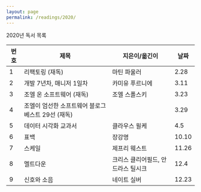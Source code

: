```yaml
---
layout: page
permalink: /readings/2020/
---
```


2020년 독서 목록

번호 | 제목 | 지은이/옮긴이 | 날짜
-----|------|---------------|------
1 | 리팩토링 (재독) | 마틴 파울러 | 2.28
2 | 개발 7년차, 매니저 1일차 | 카미유 푸르니에 | 3.11
3 | 조엘 온 소프트웨어 (재독) | 조엘 스폴스키 | 3.23
4 | 조엘이 엄선한 소프트웨어 블로그 베스트 29선 (재독) | | 3.29
5 | 데이터 시각화 교과서 | 클라우스 윌케 | 4.5
6 | 표백 | 장강명 | 10.10
7 | 스케일 | 제프리 웨스트 | 11.26
8 | 멜트다운 | 크리스 클리어필드, 안드라스 틸시크 | 12.4
9 | 신호와 소음 | 네이트 실버 | 12.23
